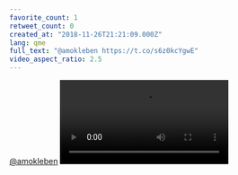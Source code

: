 ```yaml
---
favorite_count: 1
retweet_count: 0
created_at: "2018-11-26T21:21:09.000Z"
lang: qme
full_text: "@amokleben https://t.co/s6z0kcYgwE"
video_aspect_ratio: 2.5
---
```


[@amokleben](https://twitter.com/amokleben)
![Embedded Video](https://twitter-media-coderbyheart.s3.eu-north-1.amazonaws.com/1067166393186033665-Ds9WLA4XoAER4x6.mp4)

